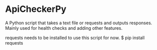# ApiCheckerPy
A Python script that takes a text file or requests and outputs responses. Mainly used for health checks and adding other features.

requests needs to be installed to use this script for now.
$ pip install requests
